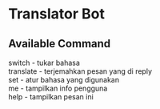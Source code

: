 # Translator Bot

## Available Command

switch - tukar bahasa  
translate - terjemahkan pesan yang di reply  
set - atur bahasa yang digunakan  
me - tampilkan info pengguna  
help - tampilkan pesan ini  


